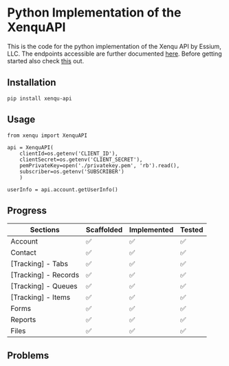 
# Python Implementation of the XenquAPI

This is the code for the python implementation of the Xenqu API by Essium, LLC.
The endpoints accessible are further documented [here](https://apidocs.xenqu.com). Before getting started also check [this](https://github.com/EssiumLLC/xenqu-rest-api) out.

## Installation
    pip install xenqu-api

## Usage
    from xenqu import XenquAPI

    api = XenquAPI(
        clientId=os.getenv('CLIENT_ID'), 
        clientSecret=os.getenv('CLIENT_SECRET'), 
        pemPrivateKey=open('./privatekey.pem', 'rb').read(), 
        subscriber=os.getenv('SUBSCRIBER')
        )

    userInfo = api.account.getUserInfo()

## Progress

| Sections             	| Scaffolded 	 | Implemented 	  | Tested 	   |
|----------------------	|--------------	 |-------------	  |----------  |
| Account              	| ✅          	| ✅           	| ✅      	|
| Contact              	| ✅          	| ✅           	| ✅      	|
| [Tracking] - Tabs    	| ✅          	| ✅           	| ✅      	|
| [Tracking] - Records 	| ✅          	| ✅           	| ✅      	|
| [Tracking] - Queues  	| ✅          	| ✅           	| ✅      	|
| [Tracking] - Items   	| ✅          	| ✅           	| ✅      	|
| Forms                	| ✅          	| ✅           	| ✅      	|
| Reports              	| ✅          	| ✅           	| ✅      	|
| Files                	| ✅          	| ✅           	| ✅      	|


## Problems